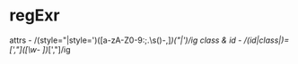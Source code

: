# regExr

attrs - /(style="|style=')([a-zA-Z0-9:;\.\s\(\)\-\,]*)("|')/ig
class & id - /(id|class|)=[',\"]([\w- ])*[',\"]/ig
